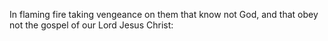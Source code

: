 In flaming fire taking vengeance on them that know not God, and that obey not the gospel of our Lord Jesus Christ:
